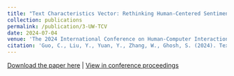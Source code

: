 ```yaml
---
title: "Text Characteristics Vector: Rethinking Human-Centered Sentiment Analysis with Emotion-Related Text Characteristics"
collection: publications
permalink: /publication/3-UW-TCV
date: 2024-07-04
venue: 'The 2024 International Conference on Human-Computer Interaction'
citation: 'Guo, C., Liu, Y., Yuan, Y., Zhang, W., Ghosh, S. (2024). Text Characteristics Vector: Rethinking Human-Centered Sentiment Analysis with Emotion-Related Text Characteristics. In: Degen, H., Ntoa, S. (eds) HCI International 2024 – Late Breaking Papers. HCII 2024. Lecture Notes in Computer Science, vol 15382. Springer, Cham. https://doi.org/10.1007/978-3-031-76827-9_12'
---
```


<a href = "http://chengguo2000.github.io/files/Publications/TCV_HCII_final.pdf">Download the paper here</a>
|
<a href = "https://link.springer.com/chapter/10.1007/978-3-031-76827-9_12">View in conference proceedings</a>


